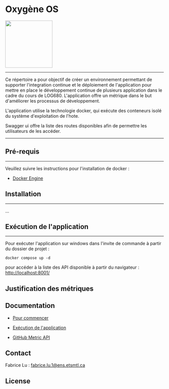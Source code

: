 # Oxygène OS

<img src="lien img" width="150" height="150">

----

Ce répertoire a pour objectif de créer un environnement permettant de supporter l'integration continue et le déploiement de l'application  pour mettre en place le développement continue de plusieurs application dans le cadre du cours de LOG680. L'application offre un métrique dans le but d'améliorer les processus de développement.

L'application utilise la technologie docker, qui exécute des conteneurs isolé du système d'exploitation de l'hote.

Swagger ui offre la liste des routes disponibles afin de permettre les utilisateurs de les accéder.

----

## Pré-requis

----

Veuillez suivre les instructions pour l'installation de docker :

- [Docker Engine]


[Docker Engine]:(https://docs.docker.com/engine/install/)


## Installation

----

...


## Exécution de l'application

----

Pour exécuter l'application sur windows dans l'invite de commande à partir du dossier de projet :  
```
docker compose up -d
```


pour accéder à la liste des API disponible à partir du navigateur :
[http://localhost:8001/](http://localhost:8001/)


## Justification des métriques




## Documentation

- [Pour commencer]()

- [Exécution de l'application]()

- [GitHub Metric API]()



## Contact

Fabrice Lu : fabrice.lu.1@ens.etsmtl.ca




## License

